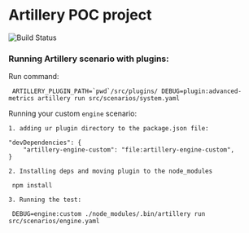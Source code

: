# Artillery POC project

![Build Status](https://github.com/savvagen/artillery-poc-project/actions/workflows/build.yml/badge.svg)

### Running Artillery scenario with plugins:
Run command:
``` 
 ARTILLERY_PLUGIN_PATH=`pwd`/src/plugins/ DEBUG=plugin:advanced-metrics artillery run src/scenarios/system.yaml
```

Running your custom `engine` scenario:
```
1. adding ur plugin directory to the package.json file:

"devDependencies": {
    "artillery-engine-custom": "file:artillery-engine-custom",
}

2. Installing deps and moving plugin to the node_modules
 
 npm install

3. Running the test:
 
 DEBUG=engine:custom ./node_modules/.bin/artillery run src/scenarios/engine.yaml
```
